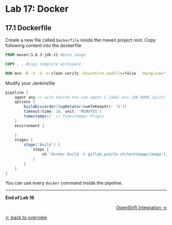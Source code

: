 Lab 17: Docker
===============

17.1 Dockerfile
---------------------------

Create a new file called `Dockerfile` inside the maven project root. Copy following content into the dockerfile

```dockerfile
FROM maven:3.6.3-jdk-11 #Base image

COPY . . #Copy complete workspace

RUN mvn -B -V -U -e clean verify -Dsurefire.useFile=false  -DargLine="-Djdk.net.URLClassPath.disableClassPathURLCheck=true" #Start maven build

```

Modify your Jenkinsfile

```groovy
pipeline {
    agent any // with hosted env use agent { label env.JOB_NAME.split('/')[0] }
    options {
        buildDiscarder(logRotator(numToKeepStr: '5'))
        timeout(time: 10, unit: 'MINUTES')
        timestamps()  // Timestamper Plugin
    }
    environment {
        
    }
    stages {
        stage('Build') {
            steps {
                sh "docker build -t gitlab.puzzle.ch/testimage/image:latest ."
            }
        }
    }
}
```
You can use every `docker` command inside the pipeline.

---

**End of Lab 16**

<p width="100px" align="right"><a href="18_openshift_pipeline.md">OpenShift Integration →</a></p>

[← back to overview](../README.md)
